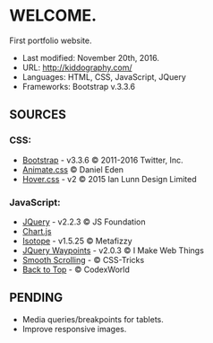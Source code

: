 # **WELCOME.** #

First portfolio website. 

* Last modified: November 20th, 2016.
* URL: http://kiddography.com/
* Languages: HTML, CSS, JavaScript, JQuery
* Frameworks: Bootstrap v.3.3.6

## **SOURCES** ##

### CSS: ###
* [Bootstrap](http://getbootstrap.com/) - v3.3.6 © 2011-2016 Twitter, Inc.
* [Animate.css](https://daneden.github.io/animate.css/) © Daniel Eden
* [Hover.css](http://ianlunn.github.io/Hover/) - v2 © 2015 Ian Lunn Design Limited

### JavaScript: ###
* [JQuery](https://jquery.com/) - v2.2.3 © JS Foundation
* [Chart.js](http://www.chartjs.org/) 
* [Isotope](http://isotope.metafizzy.co/) - v1.5.25 © Metafizzy
* [JQuery Waypoints](http://imakewebthings.com/waypoints/) - v2.0.3 © I Make Web Things
* [Smooth Scrolling](https://css-tricks.com/snippets/jquery/smooth-scrolling/) - © CSS-Tricks
* [Back to Top](http://www.codexworld.com/back-to-top-button-using-jquery-css/) - © CodexWorld

## **PENDING** ##

* Media queries/breakpoints for tablets.
* Improve responsive images.
